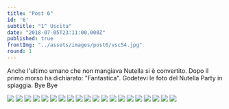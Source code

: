 ```yaml
---
title: "Post 6"
id: '6'
subtitle: "1^ Uscita"
date: "2018-07-05T23:11:00.000Z"
published: true
frontImg: "../assets/images/post6/vsc54.jpg"
round: 1
---
```


Anche l'ultimo umano che non mangiava Nutella si è convertito. Dopo il primo morso ha dichiarato: "Fantastica". Godetevi le foto del Nutella Party in spiaggia. Bye Bye

![](../assets/images/post6/vsc50.jpg)
![](../assets/images/post6/vsc51.jpg)
![](../assets/images/post6/vsc52.jpg)
![](../assets/images/post6/vsc53.jpg)
![](../assets/images/post6/vsc55.jpg)
![](../assets/images/post6/vsc56.jpg)
![](../assets/images/post6/vsc57.jpg)
![](../assets/images/post6/vsc58.jpg)
![](../assets/images/post6/vsc59.jpg)
![](../assets/images/post6/vsc60.jpg)
![](../assets/images/post6/vsc61.jpg)
![](../assets/images/post6/vsc62.jpg)
![](../assets/images/post6/vsc63.jpg)
![](../assets/images/post6/vsc65.jpg)
![](../assets/images/post6/vsc66.jpg)
![](../assets/images/post6/vsc67.jpg)
![](../assets/images/post6/vsc68.jpg)
![](../assets/images/post6/vsc69.jpg)
![](../assets/images/post6/vsc64.jpg)
![](../assets/images/post6/vsc70.jpg)
